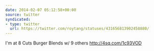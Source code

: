```yaml
---
date: 2014-02-07 05:12:58+00:00
source: twitter
syndicated:
- type: twitter
  url: https://twitter.com/roytang/statuses/431656813902458880/
---
```


I'm at 8 Cuts Burger Blends w/ 9 others http://4sq.com/1c93VOD